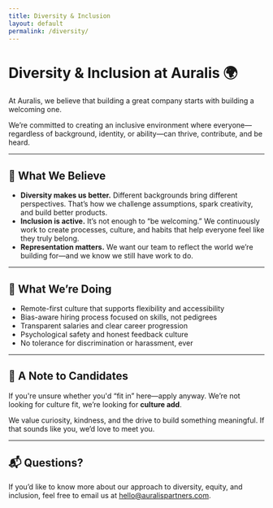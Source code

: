 ```yaml
---
title: Diversity & Inclusion
layout: default
permalink: /diversity/
---
```


# Diversity & Inclusion at Auralis 🌍

At Auralis, we believe that building a great company starts with building a welcoming one.

We’re committed to creating an inclusive environment where everyone—regardless of background, identity, or ability—can thrive, contribute, and be heard.

---

## 🌈 What We Believe

- **Diversity makes us better.** Different backgrounds bring different perspectives. That’s how we challenge assumptions, spark creativity, and build better products.
- **Inclusion is active.** It’s not enough to “be welcoming.” We continuously work to create processes, culture, and habits that help everyone feel like they truly belong.
- **Representation matters.** We want our team to reflect the world we’re building for—and we know we still have work to do.

---

## 👥 What We’re Doing

- Remote-first culture that supports flexibility and accessibility  
- Bias-aware hiring process focused on skills, not pedigrees  
- Transparent salaries and clear career progression  
- Psychological safety and honest feedback culture  
- No tolerance for discrimination or harassment, ever  

---

## 💬 A Note to Candidates

If you're unsure whether you'd “fit in” here—apply anyway. We’re not looking for culture fit, we’re looking for **culture add**.

We value curiosity, kindness, and the drive to build something meaningful. If that sounds like you, we’d love to meet you.

---

## 📬 Questions?

If you’d like to know more about our approach to diversity, equity, and inclusion, feel free to email us at [hello@auralispartners.com](mailto:hello@auralispartners.com).
